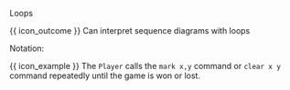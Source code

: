 <span id="title">Loops</span>

<span id="prereqs"></span>

<span id="outcomes">{{ icon_outcome }} Can interpret sequence diagrams with loops</span>

<div id="body">

Notation:

<pic src="{{baseUrl}}/uml/sequenceDiagrams/loops/images/notation.png" height="80" />
<p/>

<box>

{{ icon_example }} The `Player` calls the `mark x,y` command or `clear x y` command repeatedly until the game is won or lost.

<pic src="{{baseUrl}}/uml/sequenceDiagrams/loops/images/playerText.png" height="300" />
<p/>

</box>

</div>

<div id="extras">
</div>
